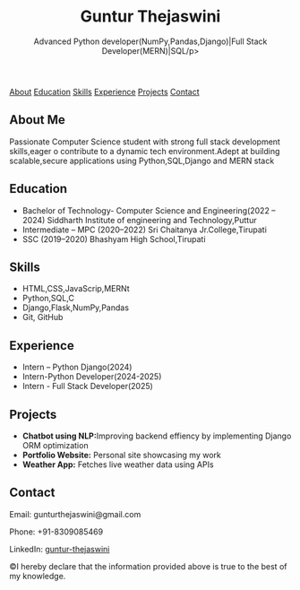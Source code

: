 <!DOCTYPE html>
<html lang="en">
<head>
  <meta charset="UTF-8">
  <title>My Portfolio</title>
  </head>
<body>

  <header>
    <h1>Guntur Thejaswini</h1>
    <p>Advanced Python developer(NumPy,Pandas,Django)|Full Stack Developer(MERN)|SQL/p>
  </header>

  <nav>
    <a href="#about">About</a>
    <a href="#education">Education</a>
    <a href="#skills">Skills</a>
    <a href="#experience">Experience</a>
    <a href="#projects">Projects</a>
    <a href="#contact">Contact</a>
  </nav>

  <section id="about">
    <h2>About Me</h2>
    <p>Passionate Computer Science student with strong full stack development skills,eager o contribute to a dynamic tech environment.Adept at building scalable,secure applications using Python,SQL,Django and MERN stack</p>
  </section>

  <section id="education">
    <h2>Education</h2>
    <ul>
      <li>Bachelor of Technology- Computer Science and Engineering(2022 – 2024)
           Siddharth Institute of engineering and Technology,Puttur
      </li>
      <li>Intermediate – MPC (2020–2022)
          Sri Chaitanya Jr.College,Tirupati
      </li>
      <li>SSC (2019–2020)
          Bhashyam High School,Tirupati
      </li>
    </ul>
  </section>

  <section id="skills">
    <h2>Skills</h2>
    <ul>
      <li>HTML,CSS,JavaScrip,MERNt</li>
      <li>Python,SQL,C</li>
      <li>Django,Flask,NumPy,Pandas</li>
      <li>Git, GitHub</li>
     </ul>
  </section>

  <section id="experience">
    <h2>Experience</h2>
    <ul>
      <li>Intern – Python Django(2024)</li>
      <li>Intern-Python Developer(2024-2025)</li>
      <li>Intern - Full Stack Developer(2025)</li>
     </ul>
  </section>

  <section id="projects">
    <h2>Projects</h2>
    <ul>
      <li><strong>Chatbot using NLP:</strong>Improving backend effiency by implementing Django ORM optimization</li>
      <li><strong>Portfolio Website:</strong> Personal site showcasing my work</li>
      <li><strong>Weather App:</strong> Fetches live weather data using APIs</li>
    </ul>
  </section>

  <section id="contact">
    <h2>Contact</h2>
    <p>Email: gunturthejaswini@gmail.com</p>
    <p>Phone: +91-8309085469</p>
    <p>LinkedIn: <a href="https://linkedin.com/in/guntur-thejaswini">guntur-thejaswini</a></p>
  </section>

  <footer>
    <p>&copy;I hereby declare that the information provided above is true to the best of my knowledge.</p>
  </footer>

</body>
</html>

